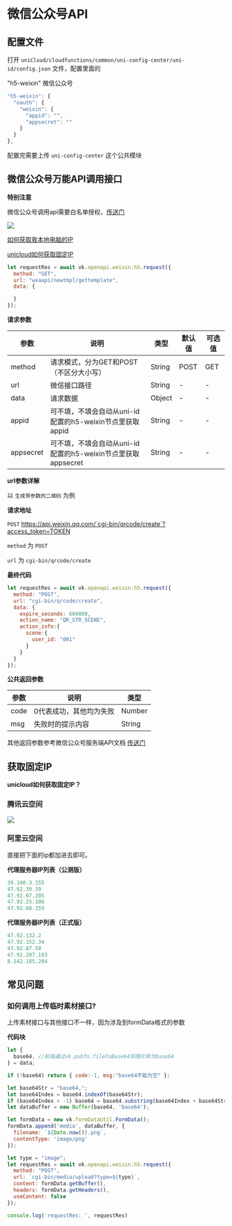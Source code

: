 # 微信公众号API

## 配置文件

打开 `uniCloud/cloudfunctions/common/uni-config-center/uni-id/config.json` 文件，配置里面的 

"h5-weixin" 微信公众号

```js
"h5-weixin": {
  "oauth": {
    "weixin": {
      "appid": "",
      "appsecret": ""
    }
  }
},
```

配置完需要上传 `uni-config-center` 这个公共模块

## 微信公众号万能API调用接口


**特别注意**

微信公众号调用api需要白名单授权，[传送门](https://mp.weixin.qq.com/)

![](https://vkceyugu.cdn.bspapp.com/VKCEYUGU-cf0c5e69-620c-4f3c-84ab-f4619262939f/20c44c60-7794-4edd-a1ef-957004458afb.png)

[如何获取我本地电脑的IP](https://www.baidu.com/s?wd=%E6%88%91%E7%9A%84ip)

[unicloud如何获取固定IP](#获取固定IP)

```js
let requestRes = await vk.openapi.weixin.h5.request({
  method: "GET",
  url: "wxaapi/newtmpl/gettemplate",
  data: {

  }
});
```

**请求参数**

| 参数             | 说明                           | 类型    | 默认值  | 可选值 |
|------------------|-------------------------------|---------|--------|-------|
| method           | 请求模式，分为GET和POST（不区分大小写）  | String | POST   | GET |
| url           | 微信接口路径         | String | -   | - |
| data           | 请求数据         | Object | -   | - |
| appid           | 可不填，不填会自动从uni-id配置的h5-weixin节点里获取appid   | String | -   | - |
| appsecret       | 可不填，不填会自动从uni-id配置的h5-weixin节点里获取appsecret    | String | -   | - |


**url参数详解**

以 `生成带参数的二维码` 为例

**请求地址**

`POST` https://api.weixin.qq.com/`cgi-bin/qrcode/create`?access_token=TOKEN

`method` 为 `POST`

`url` 为 `cgi-bin/qrcode/create`

**最终代码**

```js
let requestRes = await vk.openapi.weixin.h5.request({
  method: "POST",
  url: "cgi-bin/qrcode/create",
  data: {
    expire_seconds: 604800,
    action_name: "QR_STR_SCENE",
    action_info:{
      scene:{
        user_id: "001"
      }
    }
  }
});
```


**公共返回参数**

| 参数             | 说明                           | 类型    | 
|------------------|-------------------------------|---------|
| code           | 0代表成功，其他均为失败           | Number | 
| msg           | 失败时的提示内容           | String | 

其他返回参数参考微信公众号服务端API文档 [传送门](https://developers.weixin.qq.com/doc/offiaccount/Account_Management/Generating_a_Parametric_QR_Code.html)

## 获取固定IP

**unicloud如何获取固定IP？**

### 腾讯云空间

![](https://vkceyugu.cdn.bspapp.com/VKCEYUGU-cf0c5e69-620c-4f3c-84ab-f4619262939f/0c2634e7-b26a-4e6f-ae8b-ecdeed0772d2.png)

### 阿里云空间

直接把下面的ip都加进去即可。

**代理服务器IP列表（公测版）**

```js
39.100.3.155
47.92.39.39
47.92.67.205
47.92.25.106
47.92.68.159
```

**代理服务器IP列表（正式版）**

```js
47.92.132.2
47.92.152.34
47.92.87.58
47.92.207.183
8.142.185.204
```

## 常见问题

### 如何调用上传临时素材接口?

上传素材接口与其他接口不一样，因为涉及到formData格式的参数

**代码块**

```js
let {
  base64, //前端通过vk.pubfn.fileToBase64将图片转为base64
} = data;

if (!base64) return { code:-1, msg:"base64不能为空" };

let base64Str = "base64,";
let base64Index = base64.indexOf(base64Str);
if (base64Index > -1) base64 = base64.substring(base64Index + base64Str.length);
let dataBuffer = new Buffer(base64, 'base64');

let	formData = new vk.formDataUtil.FormData();
formData.append('media', dataBuffer, {
  filename: `${Date.now()}.png`,
  contentType: 'image/png'
});

let type = "image";
let requestRes = await vk.openapi.weixin.h5.request({
  method: "POST",
  url: `cgi-bin/media/upload?type=${type}`,
  content: formData.getBuffer(),
  headers: formData.getHeaders(),
  useContent: false
});

console.log('requestRes: ', requestRes)

```
